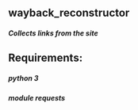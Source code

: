 ## wayback_reconstructor
##### Collects links from the site 
## Requirements:
##### python 3
##### module requests
